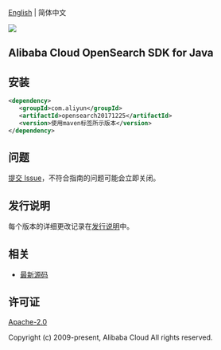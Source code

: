 [English](README.md) | 简体中文

![](https://aliyunsdk-pages.alicdn.com/icons/AlibabaCloud.svg)

## Alibaba Cloud OpenSearch SDK for Java

## 安装

```xml
<dependency>
   <groupId>com.aliyun</groupId>
   <artifactId>opensearch20171225</artifactId>
   <version>使用maven标签所示版本</version>
</dependency>
```

## 问题

[提交 Issue](https://github.com/aliyun/alibabacloud-sdk/issues/new)，不符合指南的问题可能会立即关闭。

## 发行说明

每个版本的详细更改记录在[发行说明](./ChangeLog.txt)中。

## 相关

- [最新源码](https://github.com/aliyun/alibabacloud-sdk/tree/master/java)

## 许可证

[Apache-2.0](http://www.apache.org/licenses/LICENSE-2.0)

Copyright (c) 2009-present, Alibaba Cloud All rights reserved.
